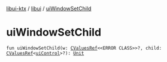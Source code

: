 [libui-ktx](../index.md) / [libui](index.md) / [uiWindowSetChild](./ui-window-set-child.md)

# uiWindowSetChild

`fun uiWindowSetChild(w: `[`CValuesRef`](../kotlinx.cinterop/-c-values-ref/index.md)`<<ERROR CLASS>>?, child: `[`CValuesRef`](../kotlinx.cinterop/-c-values-ref/index.md)`<`[`uiControl`](ui-control/index.md)`>?): `[`Unit`](https://kotlinlang.org/api/latest/jvm/stdlib/kotlin/-unit/index.html)